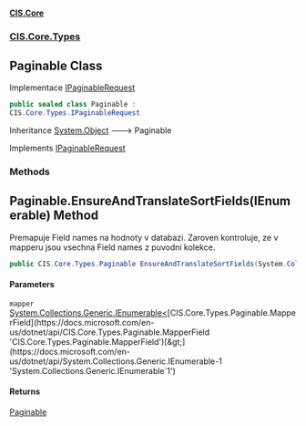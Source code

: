 #### [CIS.Core](index.md 'index')
### [CIS.Core.Types](CIS.Core.Types.md 'CIS.Core.Types')

## Paginable Class

Implementace [IPaginableRequest](CIS.Core.Types.IPaginableRequest.md 'CIS.Core.Types.IPaginableRequest')

```csharp
public sealed class Paginable :
CIS.Core.Types.IPaginableRequest
```

Inheritance [System.Object](https://docs.microsoft.com/en-us/dotnet/api/System.Object 'System.Object') &#129106; Paginable

Implements [IPaginableRequest](CIS.Core.Types.IPaginableRequest.md 'CIS.Core.Types.IPaginableRequest')
### Methods

<a name='CIS.Core.Types.Paginable.EnsureAndTranslateSortFields(System.Collections.Generic.IEnumerable_CIS.Core.Types.Paginable.MapperField_)'></a>

## Paginable.EnsureAndTranslateSortFields(IEnumerable<MapperField>) Method

Premapuje Field names na hodnoty v databazi. Zaroven kontroluje, ze v mapperu jsou vsechna Field names z puvodni kolekce.

```csharp
public CIS.Core.Types.Paginable EnsureAndTranslateSortFields(System.Collections.Generic.IEnumerable<CIS.Core.Types.Paginable.MapperField> mapper);
```
#### Parameters

<a name='CIS.Core.Types.Paginable.EnsureAndTranslateSortFields(System.Collections.Generic.IEnumerable_CIS.Core.Types.Paginable.MapperField_).mapper'></a>

`mapper` [System.Collections.Generic.IEnumerable&lt;](https://docs.microsoft.com/en-us/dotnet/api/System.Collections.Generic.IEnumerable-1 'System.Collections.Generic.IEnumerable`1')[CIS.Core.Types.Paginable.MapperField](https://docs.microsoft.com/en-us/dotnet/api/CIS.Core.Types.Paginable.MapperField 'CIS.Core.Types.Paginable.MapperField')[&gt;](https://docs.microsoft.com/en-us/dotnet/api/System.Collections.Generic.IEnumerable-1 'System.Collections.Generic.IEnumerable`1')

#### Returns
[Paginable](CIS.Core.Types.Paginable.md 'CIS.Core.Types.Paginable')
